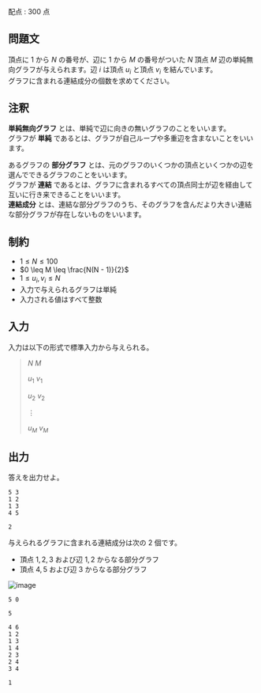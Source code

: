 配点 : $300$ 点

## 問題文

頂点に $1$ から $N$ の番号が、辺に $1$ から $M$ の番号がついた $N$ 頂点 $M$ 辺の単純無向グラフが与えられます。辺 $i$ は頂点 $u_i$ と頂点 $v_i$ を結んでいます。<br>
グラフに含まれる連結成分の個数を求めてください。

## 注釈

**単純無向グラフ** とは、単純で辺に向きの無いグラフのことをいいます。<br>
グラフが **単純** であるとは、グラフが自己ループや多重辺を含まないことをいいます。

あるグラフの **部分グラフ** とは、元のグラフのいくつかの頂点といくつかの辺を選んでできるグラフのことをいいます。<br>
グラフが **連結** であるとは、グラフに含まれるすべての頂点同士が辺を経由して互いに行き来できることをいいます。<br>
**連結成分** とは、連結な部分グラフのうち、そのグラフを含んだより大きい連結な部分グラフが存在しないものをいいます。

## 制約

- $1 \leq N \leq 100$
- $0 \leq M \leq \frac{N(N - 1)}{2}$
- $1 \leq u_i, v_i \leq N$
- 入力で与えられるグラフは単純
- 入力される値はすべて整数

## 入力

入力は以下の形式で標準入力から与えられる。

> $N$ $M$
> 
> $u_1$ $v_1$
> 
> $u_2$ $v_2$
> 
> $\vdots$
> 
> $u_M$ $v_M$

## 出力

答えを出力せよ。

```input1
5 3
1 2
1 3
4 5
```

```output1
2
```

与えられるグラフに含まれる連結成分は次の $2$ 個です。

- 頂点 $1, 2, 3$ および辺 $1, 2$ からなる部分グラフ
- 頂点 $4, 5$ および辺 $3$ からなる部分グラフ

![image](https://img.atcoder.jp/ghi/abc284c_095531536446f41896b10cf15a3e4d158ce081ef1b6fe656788371718b39b3fb.jpg)

```input2
5 0
```

```output2
5
```

```input3
4 6
1 2
1 3
1 4
2 3
2 4
3 4
```

```output3
1
```